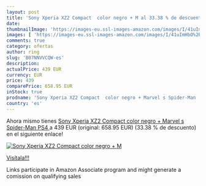 ```yaml
---
layout: post
title: 'Sony Xperia XZ2 Compact  color negro + M al 33.38 % de descuento'
date: 
thumbnailImage: 'https://images-eu.ssl-images-amazon.com/images/I/41uImHbO%2BUL._SL200_.jpg'
images: [ 'https://images-eu.ssl-images-amazon.com/images/I/41uImHbO%2BUL._SL200_.jpg' ]
comments: true
category: ofertas
author: ring
slug: 'B07NNVVCQW-es'
description:
actualPrice: 439 EUR
currency: EUR
price: 439
comparePrice: 658.95 EUR
inStock: true
prodname: 'Sony Xperia XZ2 Compact  color negro + Marvel s Spider-Man  PS4 '
country: 'es'
---
```


Ahora mismo tienes [Sony Xperia XZ2 Compact  color negro + Marvel s Spider-Man  PS4 ](https://www.amazon.es/dp/B07NNVVCQW/?tag=tolees-21) a 439 EUR (original: 658.95 EUR) (33.38 %  de descuento) en el siguiente enlace!

[![Sony Xperia XZ2 Compact  color negro + M](https://images-eu.ssl-images-amazon.com/images/I/41uImHbO%2BUL._SL200_.jpg)](https://www.amazon.es/dp/B07NNVVCQW/?tag=tolees-21)

[Visítala!!!](https://www.amazon.es/dp/B07NNVVCQW/?tag=tolees-21)

Links participate in Amazon Associate program and might generate a comission on qualifying sales
